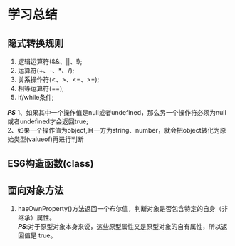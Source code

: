 # 学习总结

## 隐式转换规则
1. 逻辑运算符(&&、||、!);
2. 运算符(+、-、*、/);
3. 关系操作符(<、>、<=、>=);
4. 相等运算符(==);
5. if/while条件;

***PS***
1、如果其中一个操作值是null或者undefined，那么另一个操作符必须为null或者undefined才会返回true;<br>
2、如果一个操作值为object,且一方为string、number，就会把object转化为原始类型(valueof)再进行判断

## ES6构造函数(class)



## 面向对象方法
1. hasOwnProperty()方法返回一个布尔值，判断对象是否包含特定的自身（非继承）属性。<br>
***PS***:对于原型对象本身来说，这些原型属性又是原型对象的自有属性，所以返回值是 true。




